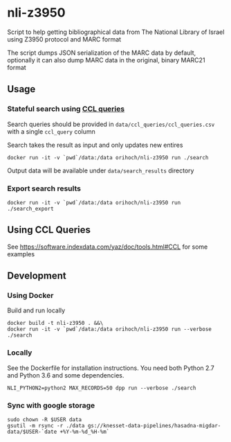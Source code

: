 # nli-z3950

Script to help getting bibliographical data from The National Library of Israel using Z3950 protocol and MARC format

The script dumps JSON serialization of the MARC data by default, optionally it can also dump MARC data in the original, binary MARC21 format


## Usage

### Stateful search using [CCL queries](https://software.indexdata.com/yaz/doc/tools.html#CCL)

Search queries should be provided in `data/ccl_queries/ccl_queries.csv` with a single `ccl_query` column

Search takes the result as input and only updates new entires

```
docker run -it -v `pwd`/data:/data orihoch/nli-z3950 run ./search
```

Output data will be available under `data/search_results` directory

### Export search results

```
docker run -it -v `pwd`/data:/data orihoch/nli-z3950 run ./search_export
```

## Using CCL Queries

See https://software.indexdata.com/yaz/doc/tools.html#CCL for some examples


## Development

### Using Docker

Build and run locally

```
docker build -t nli-z3950 . &&\
docker run -it -v `pwd`/data:/data orihoch/nli-z3950 run --verbose ./search
```

### Locally

See the Dockerfile for installation instructions. You need both Python 2.7 and Python 3.6 and some dependencies.

```
NLI_PYTHON2=python2 MAX_RECORDS=50 dpp run --verbose ./search
```

### Sync with google storage

```
sudo chown -R $USER data
gsutil -m rsync -r ./data gs://knesset-data-pipelines/hasadna-migdar-data/$USER-`date +%Y-%m-%d_%H-%m`
```
